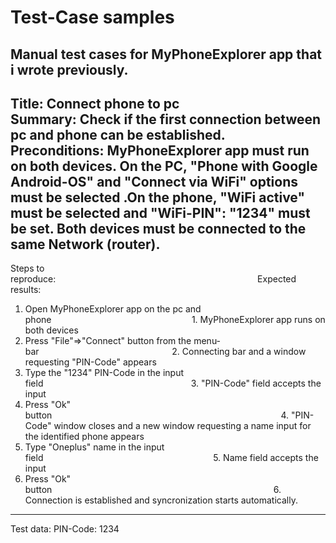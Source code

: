 Test-Case samples<br>
=====================================================================================================================================================
Manual test cases for MyPhoneExplorer app that i wrote previously.</br>
----------------------------------------------------------------------------------------------------------------------------------------------------------------

Title: Connect phone to pc</br>
Summary: Check if the first connection between pc and phone can be established.</br>
Preconditions: MyPhoneExplorer app must run on both devices. On the PC, "Phone with Google Android-OS" and "Connect via WiFi" options must be selected .On the phone, "WiFi active" must be selected and "WiFi-PIN": "1234" must be set. Both devices must be connected to the same Network (router).</br>
---------------------------------------------------------------------------------------------------------------------------------------------------------------

Steps to reproduce:                                                                                  Expected results:
1. Open MyPhoneExplorer app on the pc and phone                                                         1. MyPhoneExplorer app runs on both devices
2. Press "File"=>"Connect" button from the menu-bar                                                      2. Connecting bar and a window requesting "PIN-Code" appears
3. Type the "1234" PIN-Code in the input field                                                            3. "PIN-Code" field accepts the input
4. Press "Ok" button                                                                                             4. "PIN-Code" window closes and a new window requesting a name input for the identified phone appears
5. Type "Oneplus" name in the input field                                                                     5. Name field accepts the input
6. Press "Ok" button                                                                                          6. Connection is established and syncronization starts automatically.

----------------------------------------------------------------------------------------------------------------------------------------------------------------
Test data: PIN-Code: 1234
